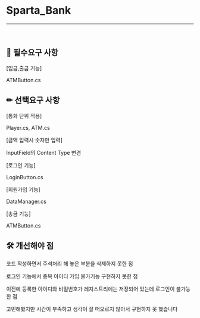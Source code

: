 # Sparta_Bank
----------------

<br>

## 📌 필수요구 사항
[입금,출금 기능]

ATMButton.cs 

## ✏ 선택요구 사항
[통화 단위 적용]

Player.cs, ATM.cs

[금액 입력시 숫자만 입력]

InputField의 Content Type 변경

[로그인 기능]

LoginButton.cs

[회원가입 기능]

DataManager.cs

[송금 기능]

ATMButton.cs

## 🛠 개선해야 점

코드 작성하면서 주석처리 해 놓은 부분을 삭제하지 못한 점

로그인 기능에서 중복 아이디 가입 불가기능 구현하지 못한 점

이전에 등록한 아이디와 비밀번호가 레지스트리에는 저장되어 있는데 로그인이 불가능한 점

고민해봤지만 시간이 부족하고 생각이 잘 떠오르지 않아서 구현하지 못 했습니다
